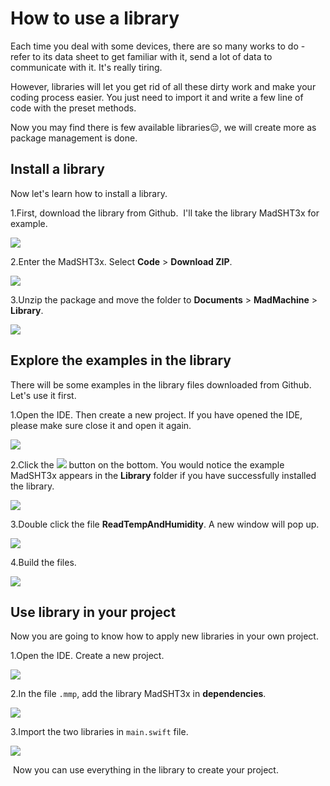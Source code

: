 # How to use a library

Each time you deal with some devices, there are so many works to do - refer to its data sheet to get familiar with it, send a lot of data to communicate with it. It's really tiring. 

However, libraries will let you get rid of all these dirty work and make your coding process easier. You just need to import it and write a few line of code with the preset methods. 

Now you may find there is few available libraries😔, we will create more as package management is done.

## Install a library

Now let's learn how to install a library.

1.First, download the library from Github. ‌ I'll take the library MadSHT3x for example.

![](https://lh4.googleusercontent.com/KJ1PE96giDLhXdQjMLY-a0jfRBlzjo4EgGHpDIjaGCOpK69VJghs9Jf3IcOujULTk2mzToyt-h55_ICv4Iq0rihzmBu-O63m554K4l8-l1zMkOT6GElrI23VAhDd2NMbSvVxYquj)

2.Enter the MadSHT3x. Select **Code** &gt; **Download ZIP**.

![](../.gitbook/assets/1.jpg)

3.Unzip the package and move the folder to **Documents** &gt; **MadMachine** &gt; **Library**.

![](../.gitbook/assets/2.jpg)

## Explore the examples in the library

There will be some examples in the library files downloaded from Github. Let's use it first.

1.Open the IDE. Then create a new project. If you have opened the IDE, please make sure close it and open it again. 

![](../.gitbook/assets/1%20%281%29.jpg)

2.Click the ![](../.gitbook/assets/xnip2020-07-22_16-04-33.jpg) button on the bottom. You would notice the example MadSHT3x appears in the **Library** folder if you have successfully installed the library.

![](../.gitbook/assets/3%20%281%29.jpg)

3.Double click the file **ReadTempAndHumidity**. A new window will pop up.

![](../.gitbook/assets/3%20%282%29.jpg)

4.Build the files.

![](../.gitbook/assets/4%20%281%29.jpg)

## Use library in your project

Now you are going to know how to apply new libraries in your own project.

1.Open the IDE. Create a new project.

![](../.gitbook/assets/3.jpg)

2.In the file `.mmp`, add the library MadSHT3x in **dependencies**. ‌

![](../.gitbook/assets/4.jpg)

3.Import the two libraries in `main.swift` file.

![](../.gitbook/assets/5.jpg)

‌ Now you can use everything in the library to create your project.

